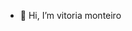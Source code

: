 - 👋 Hi, I’m vitoria monteiro

<!---
vm0nt3iro/vm0nt3iro is a ✨ special ✨ repository because its `README.md` (this file) appears on your GitHub profile.
You can click the Preview link to take a look at your changes.
--->
